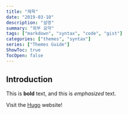 ```yaml
---
title: "제목"
date: "2019-03-10"
description: "설명"
summary: "외부 요약"
tags: ["markdown", "syntax", "code", "gist"]
categories: ["themes", "syntax"]
series: ["Themes Guide"]
ShowToc: true
TocOpen: false
---
```


## Introduction

This is **bold** text, and this is *emphasized* text.

Visit the [Hugo](https://gohugo.io) website!